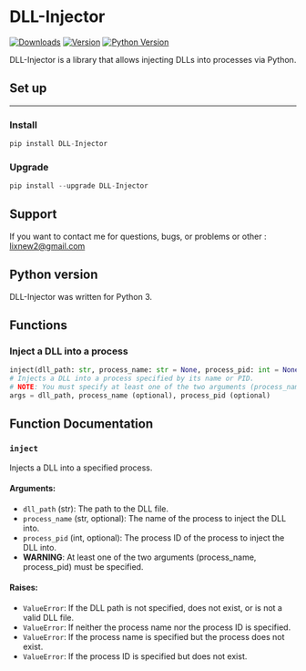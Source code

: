 # DLL-Injector

[![Downloads](https://img.shields.io/pepy/dt/DLL-Injector)](https://pypi.org/project/DLL-Injector/)
[![Version](https://img.shields.io/pypi/v/DLL-Injector)](https://pypi.org/project/DLL-Injector/)
[![Python Version](https://img.shields.io/pypi/pyversions/DLL-Injector)](https://pypi.org/project/DLL-Injector/)

DLL-Injector is a library that allows injecting DLLs into processes via Python.

## Set up
----
### Install

~~~python
pip install DLL-Injector
~~~

### Upgrade
~~~~python
pip install --upgrade DLL-Injector
~~~~

## Support

If you want to contact me for questions, bugs, or problems or other : lixnew2@gmail.com

## Python version

DLL-Injector was written for Python 3.

## Functions

### Inject a DLL into a process
~~~python
inject(dll_path: str, process_name: str = None, process_pid: int = None)
# Injects a DLL into a process specified by its name or PID.
# NOTE: You must specify at least one of the two arguments (process_name, process_pid).
args = dll_path, process_name (optional), process_pid (optional)
~~~

## Function Documentation

### `inject`
Injects a DLL into a specified process.

#### Arguments:
- `dll_path` (str): The path to the DLL file.
- `process_name` (str, optional): The name of the process to inject the DLL into.
- `process_pid` (int, optional): The process ID of the process to inject the DLL into.
- **WARNING**: At least one of the two arguments (process_name, process_pid) must be specified.

#### Raises:
- `ValueError`: If the DLL path is not specified, does not exist, or is not a valid DLL file.
- `ValueError`: If neither the process name nor the process ID is specified.
- `ValueError`: If the process name is specified but the process does not exist.
- `ValueError`: If the process ID is specified but does not exist.